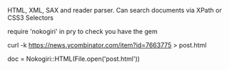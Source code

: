 <!-- nokogiri gem -->
HTML, XML, SAX and reader parser. Can search documents via XPath or CSS3 Selectors


require 'nokogiri' in pry to check you have the gem

<!-- gem install nokogiri -->

<!-- Copies the html file to post.html -->
curl -k https://news.ycombinator.com/item?id=7663775 > post.html

<!-- opens Doc file post.html in pry or irb -->
doc = Nokogiri::HTML(File.open('post.html'))
